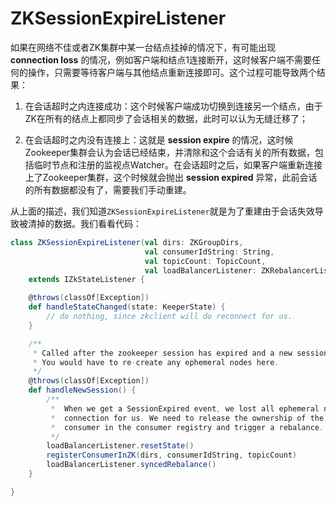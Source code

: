 # ZKSessionExpireListener

如果在网络不佳或者ZK集群中某一台结点挂掉的情况下，有可能出现 **connection loss** 的情况，例如客户端和结点1连接断开，这时候客户端不需要任何的操作，只需要等待客户端与其他结点重新连接即可。这个过程可能导致两个结果：

1) 在会话超时之内连接成功：这个时候客户端成功切换到连接另一个结点，由于ZK在所有的结点上都同步了会话相关的数据，此时可以认为无缝迁移了；

2) 在会话超时之内没有连接上：这就是 **session expire** 的情况，这时候Zookeeper集群会认为会话已经结束，并清除和这个会话有关的所有数据，包括临时节点和注册的监视点Watcher。在会话超时之后，如果客户端重新连接上了Zookeeper集群，这个时候就会抛出 **session expired** 异常，此前会话的所有数据都没有了，需要我们手动重建。

从上面的描述，我们知道`ZKSessionExpireListener`就是为了重建由于会话失效导致被清掉的数据。我们看看代码：

```scala
class ZKSessionExpireListener(val dirs: ZKGroupDirs,
                              val consumerIdString: String,
                              val topicCount: TopicCount,
                              val loadBalancerListener: ZKRebalancerListener)
    extends IZkStateListener {

    @throws(classOf[Exception])
    def handleStateChanged(state: KeeperState) {
        // do nothing, since zkclient will do reconnect for us.
    }

    /**
     * Called after the zookeeper session has expired and a new session has been created. 
     * You would have to re-create any ephemeral nodes here.
     */
    @throws(classOf[Exception])
    def handleNewSession() {
        /**
         *  When we get a SessionExpired event, we lost all ephemeral nodes and zkclient has reestablished a
         *  connection for us. We need to release the ownership of the current consumer and re-register this
         *  consumer in the consumer registry and trigger a rebalance.
         */
        loadBalancerListener.resetState()
        registerConsumerInZK(dirs, consumerIdString, topicCount)
        loadBalancerListener.syncedRebalance()
    }

}
```

